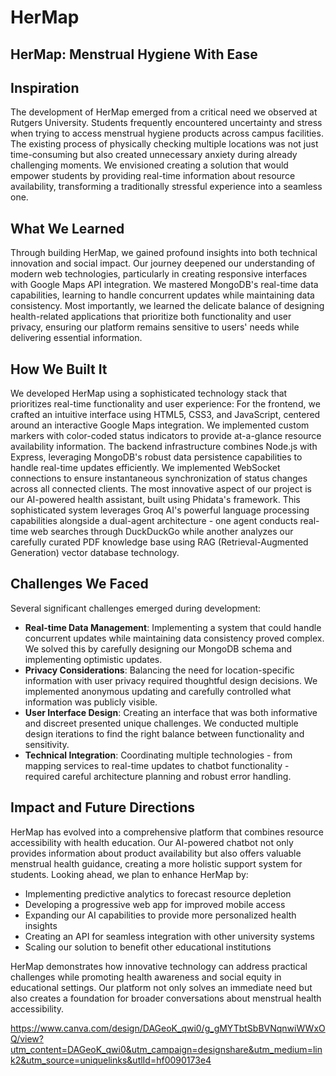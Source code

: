 # HerMap
## HerMap: Menstrual Hygiene With Ease

## Inspiration
The development of HerMap emerged from a critical need we observed at Rutgers University. Students frequently encountered uncertainty and stress when trying to access menstrual hygiene products across campus facilities. The existing process of physically checking multiple locations was not just time-consuming but also created unnecessary anxiety during already challenging moments. We envisioned creating a solution that would empower students by providing real-time information about resource availability, transforming a traditionally stressful experience into a seamless one.

## What We Learned
Through building HerMap, we gained profound insights into both technical innovation and social impact. Our journey deepened our understanding of modern web technologies, particularly in creating responsive interfaces with Google Maps API integration. We mastered MongoDB's real-time data capabilities, learning to handle concurrent updates while maintaining data consistency. Most importantly, we learned the delicate balance of designing health-related applications that prioritize both functionality and user privacy, ensuring our platform remains sensitive to users' needs while delivering essential information.

## How We Built It
We developed HerMap using a sophisticated technology stack that prioritizes real-time functionality and user experience: For the frontend, we crafted an intuitive interface using HTML5, CSS3, and JavaScript, centered around an interactive Google Maps integration. We implemented custom markers with color-coded status indicators to provide at-a-glance resource availability information. The backend infrastructure combines Node.js with Express, leveraging MongoDB's robust data persistence capabilities to handle real-time updates efficiently. We implemented WebSocket connections to ensure instantaneous synchronization of status changes across all connected clients. The most innovative aspect of our project is our AI-powered health assistant, built using Phidata's framework. This sophisticated system leverages Groq AI's powerful language processing capabilities alongside a dual-agent architecture - one agent conducts real-time web searches through DuckDuckGo while another analyzes our carefully curated PDF knowledge base using RAG (Retrieval-Augmented Generation) vector database technology.

## Challenges We Faced
Several significant challenges emerged during development:

- **Real-time Data Management**: Implementing a system that could handle concurrent updates while maintaining data consistency proved complex. We solved this by carefully designing our MongoDB schema and implementing optimistic updates.
- **Privacy Considerations**: Balancing the need for location-specific information with user privacy required thoughtful design decisions. We implemented anonymous updating and carefully controlled what information was publicly visible.
- **User Interface Design**: Creating an interface that was both informative and discreet presented unique challenges. We conducted multiple design iterations to find the right balance between functionality and sensitivity.
- **Technical Integration**: Coordinating multiple technologies - from mapping services to real-time updates to chatbot functionality - required careful architecture planning and robust error handling.

## Impact and Future Directions
HerMap has evolved into a comprehensive platform that combines resource accessibility with health education. Our AI-powered chatbot not only provides information about product availability but also offers valuable menstrual health guidance, creating a more holistic support system for students. Looking ahead, we plan to enhance HerMap by:

- Implementing predictive analytics to forecast resource depletion
- Developing a progressive web app for improved mobile access
- Expanding our AI capabilities to provide more personalized health insights
- Creating an API for seamless integration with other university systems
- Scaling our solution to benefit other educational institutions

HerMap demonstrates how innovative technology can address practical challenges while promoting health awareness and social equity in educational settings. Our platform not only solves an immediate need but also creates a foundation for broader conversations about menstrual health accessibility.

https://www.canva.com/design/DAGeoK_qwi0/g_gMYTbtSbBVNqnwiWWxOQ/view?utm_content=DAGeoK_qwi0&utm_campaign=designshare&utm_medium=link2&utm_source=uniquelinks&utlId=hf0090173e4
